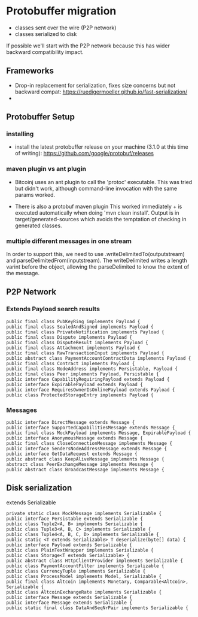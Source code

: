 # Protobuffer migration

* classes sent over the wire (P2P network)
* classes serialized to disk

If possible we'll start with the P2P network because this has wider backward compatibility impact.

## Frameworks

- Drop-in replacement for serialization, fixes size concerns but not backward compat:
https://ruedigermoeller.github.io/fast-serialization/
-

## Protobuffer Setup

### installing 

* install the latest protobuffer release on your machine (3.1.0 at this time of writing):
https://github.com/google/protobuf/releases

### maven plugin vs ant plugin

* Bitcoinj uses an ant plugin to call the 'protoc' executable.
This was tried but didn't work, although command-line invocation with the same params worked.

* There is also a protobuf maven plugin
This worked immediately + is executed automatically when doing 'mvn clean install'.
Output is in target/generated-sources which avoids the temptation of checking in generated classes.

### multiple different messages in one stream

In order to support this, we need to use .writeDelimitedTo(outputstream) and parseDelimitedFrom(inputstream).
The writeDelimited writes a length varint before the object, allowing the parseDelimited to know the extent of the message. 

## P2P Network

### Extends Payload search results

```
public final class PubKeyRing implements Payload {
public final class SealedAndSigned implements Payload {
public final class PrivateNotification implements Payload {
public final class Dispute implements Payload {
public final class DisputeResult implements Payload {
public final class Attachment implements Payload {
public final class RawTransactionInput implements Payload {
public abstract class PaymentAccountContractData implements Payload {
public final class Contract implements Payload {
public final class NodeAddress implements Persistable, Payload {
public final class Peer implements Payload, Persistable {
public interface CapabilityRequiringPayload extends Payload {
public interface ExpirablePayload extends Payload {
public interface RequiresOwnerIsOnlinePayload extends Payload {
public class ProtectedStorageEntry implements Payload {
```

### Messages

```
public interface DirectMessage extends Message {
public interface SupportedCapabilitiesMessage extends Message {
public final class MockPayload implements Message, ExpirablePayload {
public interface AnonymousMessage extends Message {
public final class CloseConnectionMessage implements Message {
public interface SendersNodeAddressMessage extends Message {
public interface GetDataRequest extends Message {
public abstract class KeepAliveMessage implements Message {
abstract class PeerExchangeMessage implements Message {
public abstract class BroadcastMessage implements Message {

```

## Disk serialization

extends Serializable

```
private static class MockMessage implements Serializable {
public interface Persistable extends Serializable {
public class Tuple2<A, B> implements Serializable {
public class Tuple3<A, B, C> implements Serializable {
public class Tuple4<A, B, C, D> implements Serializable {
public static <T extends Serializable> T deserialize(byte[] data) {
public interface Payload extends Serializable {
public class PlainTextWrapper implements Serializable {
public class Storage<T extends Serializable> {
public abstract class HttpClientProvider implements Serializable {
public class PaymentAccountFilter implements Serializable {
public class CurrencyTuple implements Serializable {
public class ProcessModel implements Model, Serializable {
public final class Altcoin implements Monetary, Comparable<Altcoin>, Serializable {
public class AltcoinExchangeRate implements Serializable {
public interface Message extends Serializable {
public interface Message extends Serializable {
public static final class DataAndSeqNrPair implements Serializable {
                        
```                        
